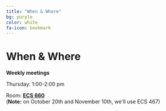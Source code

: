 ```yaml
---
title: "When & Where"
bg: purple
color: white
fa-icon: bookmark
---
```


# When & Where  

**Weekly meetings**

Thursday: 1:00-2:00 pm  

Room: **[ECS 660](http://www.uvic.ca/home/about/campus-info/maps/maps/ecs.php)**  
(**Note:** on October 20th and November 10th, we'll use ECS 467) 
